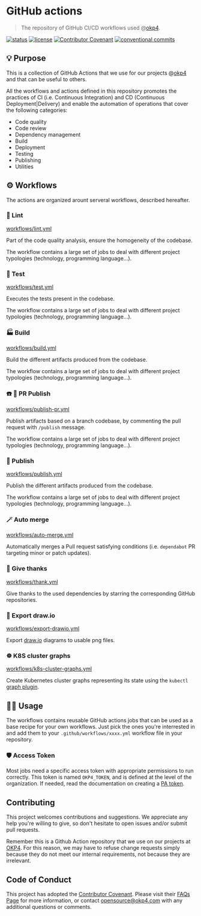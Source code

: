 # GitHub actions

> The repository of GitHub CI/CD workflows used @[okp4].

[![status](https://img.shields.io/github/workflow/status/okp4/actions/Lint?style=for-the-badge)](https://github.com/okp4/actions/actions/workflows/lint.yml) [![license](https://img.shields.io/badge/License-BSD_3--Clause-blue.svg?style=for-the-badge)](https://opensource.org/licenses/BSD-3-Clause) [![Contributor Covenant](https://img.shields.io/badge/Contributor%20Covenant-v2.0%20adopted-ff69b4.svg?style=for-the-badge)](https://www.contributor-covenant.org/version/2/0/code_of_conduct/) [![conventional commits](https://img.shields.io/badge/Conventional%20Commits-1.0.0-yellow.svg?style=for-the-badge)](https://conventionalcommits.org)

## 💡 Purpose

This is a collection of GitHub Actions that we use for our projects @[okp4] and that can be useful to others.

All the workflows and actions defined in this repository promotes the practices of CI (i.e. Continuous Integration) and CD (Continuous Deployment|Delivery) and enable the automation of operations that cover the following categories:

- Code quality
- Code review
- Dependency management
- Build
- Deployment
- Testing
- Publishing
- Utilities

## ⚙️ Workflows

The actions are organized arount serveral workflows, described hereafter.

### 💚 Lint

[workflows/lint.yml](src/.github/workflows/lint.yml)

Part of the code quality analysis, ensure the homogeneity of the codebase.

The workflow contains a large set of jobs to deal with different project typologies (technology, programming language...).

### 🧪 Test

[workflows/test.yml](src/.github/workflows/test.yml)

Executes the tests present in the codebase.

The workflow contains a large set of jobs to deal with different project typologies (technology, programming language...).

### 🏭 Build

[workflows/build.yml](src/.github/workflows/build.yml)

Build the different artifacts produced from the codebase.

The workflow contains a large set of jobs to deal with different project typologies (technology, programming language...).

### ☎️ 🚀 PR Publish

[workflows/publish-pr.yml](src/.github/workflows/publish-pr.yml)

Publish artifacts based on a branch codebase, by commenting the pull request with `/publish` message.

The workflow contains a large set of jobs to deal with different project typologies (technology, programming language...).

### 🚀 Publish

[workflows/publish.yml](src/.github/workflows/publish.yml)

Publish the different artifacts produced from the codebase.

The workflow contains a large set of jobs to deal with different project typologies (technology, programming language...).

### 🪄 Auto merge

[workflows/auto-merge.yml](src/.github/workflows/auto-merge.yml)

Automatically merges a Pull request satisfying conditions (i.e. `dependabot` PR targeting minor or patch updates).

### 🙏 Give thanks

[workflows/thank.yml](src/.github/workflows/thank.yml)

Give thanks to the used dependencies by starring the corresponding GitHub repositories.

### 🎨 Export draw.io

[workflows/export-drawio.yml](src/.github/workflows/export-drawio.yml)

Export [draw.io](https://app.diagrams.net/) diagrams to usable png files.

### ☸️ K8S cluster graphs

[workflows/k8s-cluster-graphs.yml](src/.github/workflows/k8s-cluster-graphs.yml)

Create Kubernetes cluster graphs representing its state using the `kubectl` [graph plugin](https://github.com/steveteuber/kubectl-graph).

## 🧑‍💻 Usage

The workflows contains reusable GitHub actions jobs that can be used as a base recipe for your own workflows. Just pick the ones you're interrested in and add them to your `.github/workflows/xxxx.yml` workflow file in your repository.

### 🛡 Access Token

Most jobs need a specific access token with appropriate permissions to run correctly. This token is named `OKP4_TOKEN`, and is defined at the level of the organization. If needed, read the documentation on creating a [PA token](https://docs.github.com/en/github/authenticating-to-github/creating-a-personal-access-token).

## Contributing

This project welcomes contributions and suggestions. We appreciate any help you're willing to give, so don't hesitate to open issues and/or submit pull requests.

Remember this is a Github Action repository that we use on our projects at [OKP4](https://github.com/okp4). For this reason, we may have to refuse change requests simply because they do not meet our internal requirements, not because they are irrelevant.

## Code of Conduct

This project has adopted the [Contributor Covenant](https://www.contributor-covenant.org/). Please visit their [FAQs Page](https://www.contributor-covenant.org/faq/) for more information, or contact [opensource@okp4.com](mailto:opensource@okp4.com) with any additional questions or comments.

[okp4]: https://okp4.network
